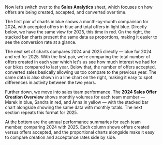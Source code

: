 Now let’s switch over to the **Sales Analytics** sheet, which focuses on how offers are being created, accepted, and converted over time.

The first pair of charts in blue shows a month-by-month comparison for 2024, with accepted offers in blue and total offers in light blue. Directly below, we have the same view for 2025, this time in red. On the right, the stacked bar charts present the same data as proportions, making it easier to see the conversion rate at a glance.

The next set of charts compares 2024 and 2025 directly — blue for 2024 and red for 2025. With the first pair, we’re comparing the total number of offers created in each year which let's us see how much interest we had for our bikes compared to last year. Below that, the number of offers accepted, converted sales basically allowing us too compare to the previous year. The same data is also shown in a line chart on the right, making it easy to spot differences in activity between the two years.

Further down, we move into sales team performance. The **2024 Sales Offer Creation Overview** shows monthly volumes for each team member — Marek in blue, Sandra in red, and Anna in yellow — with the stacked bar chart alongside showing the same data with monthly totals. The next section repeats this format for 2025.

At the bottom are the annual performance summaries for each team member, comparing 2024 with 2025. Each column shows offers created versus offers accepted, and the proportional charts alongside make it easy to compare creation and acceptance rates side by side.
